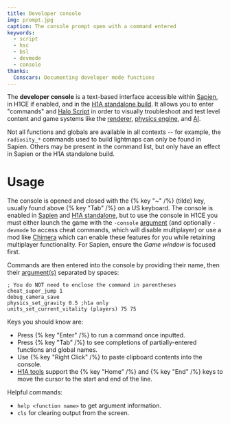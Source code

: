 ```yaml
---
title: Developer console
img: prompt.jpg
caption: The console prompt open with a command entered
keywords:
  - script
  - hsc
  - bsl
  - devmode
  - console
thanks:
  Conscars: Documenting developer mode functions
---
```

The **developer console** is a text-based interface accessible within [Sapien](~h1a-sapien), in H1CE if enabled, and in the [H1A standalone build](~h1a-standalone-build). It allows you to enter "commands" and [Halo Script](~scripting) in order to visually troubleshoot and test level content and game systems like the [renderer](~), [physics engine](~physics-engine), and [AI](~).

Not all functions and globals are available in all contexts -- for example, the `radiosity_*` commands used to build lightmaps can only be found in Sapien. Others may be present in the command list, but only have an effect in Sapien or the H1A standalone build.

# Usage
The console is opened and closed with the {% key "~" /%} (tilde) key, usually found above {% key "Tab" /%} on a US keyboard. The console is enabled in [Sapien](~h1a-sapien) and [H1A standalone](~h1a-standalone-build), but to use the console in H1CE you must either launch the game with the `-console` [argument](~arguments#other) (and optionally `-devmode` to access cheat commands, which will disable multiplayer) or use a mod like [Chimera](~) which can enable these features for you while retaining multiplayer functionality. For Sapien, ensure the _Game window_ is focused first.

Commands are then entered into the console by providing their name, then their [argument(s)](~scripting#value-types) separated by spaces:

```console
; You do NOT need to enclose the command in parentheses
cheat_super_jump 1
debug_camera_save
physics_set_gravity 0.5 ;h1a only
units_set_current_vitality (players) 75 75
```

Keys you should know are:
* Press {% key "Enter" /%} to run a command once inputted.
* Press {% key "Tab" /%} to see completions of partially-entered functions and global names.
* Use {% key "Right Click" /%} to paste clipboard contents into the console.
* [H1A tools](~h1a-ek) support the {% key "Home" /%} and {% key "End" /%} keys to move the cursor to the start and end of the line.

Helpful commands:
* `help <function name>` to get argument information.
* `cls` for clearing output from the screen.
